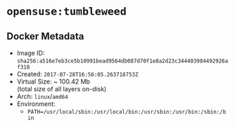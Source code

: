 # `opensuse:tumbleweed`

## Docker Metadata

- Image ID: `sha256:a516e7eb3ce5b10991bead9564db087d70f1e8a2d23c344403984492926af318`
- Created: `2017-07-28T16:56:05.263718753Z`
- Virtual Size: ~ 100.42 Mb  
  (total size of all layers on-disk)
- Arch: `linux`/`amd64`
- Environment:
  - `PATH=/usr/local/sbin:/usr/local/bin:/usr/sbin:/usr/bin:/sbin:/bin`
